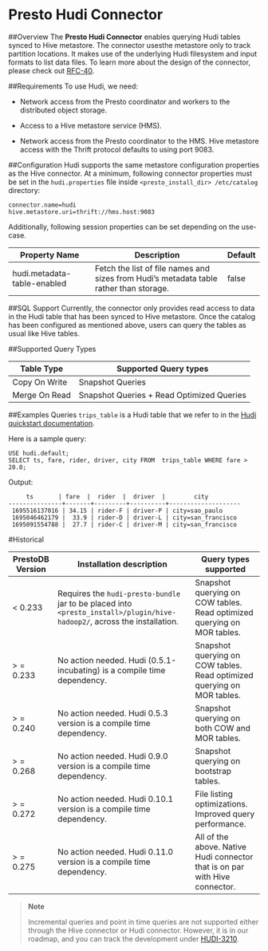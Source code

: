# Presto Hudi Connector

##Overview
The **Presto Hudi Connector** enables querying Hudi tables synced to Hive metastore. The connector usesthe metastore only to track partition locations. It makes use of the underlying Hudi filesystem and input formats to list data files. To learn more about the design of the connector, please check out [RFC-40](https://github.com/apache/hudi/blob/master/rfc/rfc-44/rfc-44.md).

##Requirements
To use Hudi, we need:

* Network access from the Presto coordinator and workers to the distributed object storage.

* Access to a Hive metastore service (HMS).

* Network access from the Presto coordinator to the HMS. Hive metastore access with the Thrift protocol defaults to using port 9083.

##Configuration
Hudi supports the same metastore configuration properties as the Hive connector. At a minimum, following connector properties must be set in the `hudi.properties` file inside `<presto_install_dir> /etc/catalog` directory:

```
connector.name=hudi
hive.metastore.uri=thrift://hms.host:9083

```

Additionally, following session properties can be set depending on the use-case.

  Property Name   |        Description        | Default |
| ----------- | ----------- | ----------- |
 hudi.metadata-table-enabled   | Fetch the list of file names and sizes from Hudi’s metadata table rather than storage.  | false |
 
##SQL Support
Currently, the connector only provides read access to data in the Hudi table that has been synced to Hive metastore. Once the catalog has been configured as mentioned above, users can query the tables as usual like Hive tables.

##Supported Query Types

| Table Type   |        Supported Query types |  
| ----------- | ----------- |
| Copy On Write |     Snapshot Queries |    
| Merge On Read | Snapshot Queries + Read Optimized Queries | 



##Examples Queries
`trips_table` is a Hudi table that we refer to in the [Hudi quickstart documentation](https://hudi.apache.org/docs/quick-start-guide).

Here is a sample query:

``` 
USE hudi.default;
SELECT ts, fare, rider, driver, city FROM  trips_table WHERE fare > 20.0;
``` 

Output:

```
     ts       | fare  |  rider  |  driver  |        city        
---------------+-------+---------+----------+--------------------
 1695516137016 | 34.15 | rider-F | driver-P | city=sao_paulo     
 1695046462179 |  33.9 | rider-D | driver-L | city=san_francisco 
 1695091554788 |  27.7 | rider-C | driver-M | city=san_francisco 
```
 


#Historical
 
| **PrestoDB Version** | **Installation description** | **Query types supported** |
|----------------------|------------------------------|---------------------------|
| < 0.233              | Requires the `hudi-presto-bundle` jar to be placed into `<presto_install>/plugin/hive-hadoop2/`, across the installation. | Snapshot querying on COW tables. Read optimized querying on MOR tables. |
| > = 0.233             | No action needed. Hudi (0.5.1-incubating) is a compile time dependency. | Snapshot querying on COW tables. Read optimized querying on MOR tables. |
| > = 0.240             | No action needed. Hudi 0.5.3 version is a compile time dependency. | Snapshot querying on both COW and MOR tables. |
| > = 0.268             | No action needed. Hudi 0.9.0 version is a compile time dependency. | Snapshot querying on bootstrap tables. |
| > = 0.272             | No action needed. Hudi 0.10.1 version is a compile time dependency. | File listing optimizations. Improved query performance. |
| > = 0.275             | No action needed. Hudi 0.11.0 version is a compile time dependency. | All of the above. Native Hudi connector that is on par with Hive connector. |


> **Note**
>
>Incremental queries and point in time queries are not supported either through the Hive connector or Hudi
connector. However, it is in our roadmap, and you can track the development
under [HUDI-3210](https://issues.apache.org/jira/browse/HUDI-3210).
 
